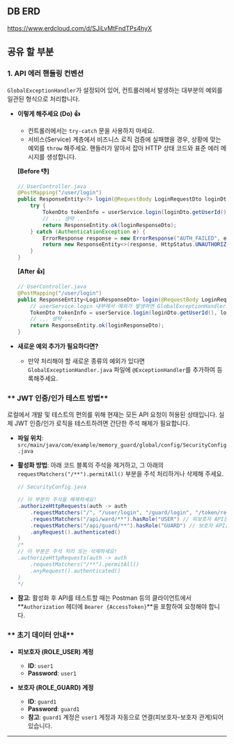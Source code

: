 ## DB ERD
https://www.erdcloud.com/d/SJiLvMtFndTPs4hyX


## 공유 할 부분 

### **1.  API 에러 핸들링 컨벤션**

 `GlobalExceptionHandler`가 설정되어 있어, 컨트롤러에서 발생하는 대부분의 예외를 일관된 형식으로 처리합니다.

-   **이렇게 해주세요 (Do) 👍**
    -   컨트롤러에서는 `try-catch` 문을 사용하지 마세요.
    -   서비스(Service) 계층에서 비즈니스 로직 검증에 실패했을 경우, 상황에 맞는 예외를 `throw` 해주세요. 핸들러가 알아서 잡아 HTTP 상태 코드와 표준 에러 메시지를 생성합니다.

    **[Before 👎]**
    ```java
    // UserController.java
    @PostMapping("/user/login")
    public ResponseEntity<?> login(@RequestBody LoginRequestDto loginDto) {
        try {
            TokenDto tokenInfo = userService.login(loginDto.getUserId(), loginDto.getPassword());
            // ... 생략 ...
            return ResponseEntity.ok(loginResponseDto);
        } catch (AuthenticationException e) {
            ErrorResponse response = new ErrorResponse("AUTH_FAILED", e.getMessage());
            return new ResponseEntity<>(response, HttpStatus.UNAUTHORIZED);
        }
    }
    ```
    **[After 👍]**
    ```java
    // UserController.java
    @PostMapping("/user/login")
    public ResponseEntity<LoginResponseDto> login(@RequestBody LoginRequestDto loginDto) {
        // userService.login 내부에서 예외가 발생하면 GlobalExceptionHandler가 처리합니다.
        TokenDto tokenInfo = userService.login(loginDto.getUserId(), loginDto.getPassword());
        // ... 생략 ...
        return ResponseEntity.ok(loginResponseDto);
    }
    ```

-   **새로운 예외 추가가 필요하다면?**
    -   만약 처리해야 할 새로운 종류의 예외가 있다면 `GlobalExceptionHandler.java` 파일에 `@ExceptionHandler`를 추가하여 등록해주세요.

### ** JWT 인증/인가 테스트 방법**

로컬에서 개발 및 테스트의 편의를 위해 현재는 모든 API 요청이 허용된 상태입니다. 실제 JWT 인증/인가 로직을 테스트하려면 간단한 주석 해제가 필요합니다.

-   **파일 위치**: `src/main/java/com/example/memory_guard/global/config/SecurityConfig.java`
-   **활성화 방법**: 아래 코드 블록의 주석을 제거하고, 그 아래의 `requestMatchers("/**").permitAll()` 부분을 주석 처리하거나 삭제해 주세요.

    ```java
    // SecurityConfig.java
    
    // 이 부분의 주석을 해제하세요!
    .authorizeHttpRequests(auth -> auth
        .requestMatchers("/", "/user/login", "/guard/login", "/token/reissue").permitAll()
        .requestMatchers("/api/ward/**").hasRole("USER") // 피보호자 API는 ROLE_USER 필요
        .requestMatchers("/api/guard/**").hasRole("GUARD") // 보호자 API는 ROLE_GUARD 필요
        .anyRequest().authenticated()
    )
    /*
    // 이 부분은 주석 처리 또는 삭제하세요!
    .authorizeHttpRequests(auth -> auth
        .requestMatchers("/**").permitAll()
        .anyRequest().authenticated()
    )
    */
    ```
-   **참고**: 활성화 후 API를 테스트할 때는 Postman 등의 클라이언트에서 **`Authorization` 헤더에 `Bearer {AccessToken}`**을 포함하여 요청해야 합니다.

### ** 초기 데이터 안내**

-   **피보호자 (ROLE_USER) 계정**
    -   **ID**: `user1`
    -   **Password**: `user1`

-   **보호자 (ROLE_GUARD) 계정**
    -   **ID**: `guard1`
    -   **Password**: `guard1`
    -   **참고**: `guard1` 계정은 `user1` 계정과 자동으로 연결(피보호자-보호자 관계)되어 있습니다.

---

